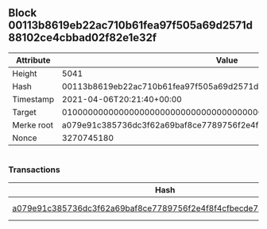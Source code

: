 ## Block 00113b8619eb22ac710b61fea97f505a69d2571d88102ce4cbbad02f82e1e32f

Attribute | Value
--- | ---
Height | 5041
Hash | 00113b8619eb22ac710b61fea97f505a69d2571d88102ce4cbbad02f82e1e32f
Timestamp | 2021-04-06T20:21:40+00:00
Target | 0100000000000000000000000000000000000000000000000000000000000000
Merke root | a079e91c385736dc3f62a69baf8ce7789756f2e4f8f4cfbecde7a48246b1c09c
Nonce | 3270745180

```

```

### Transactions

Hash | Amount
--- | ---
[a079e91c385736dc3f62a69baf8ce7789756f2e4f8f4cfbecde7a48246b1c09c](a079e91c385736dc3f62a69baf8ce7789756f2e4f8f4cfbecde7a48246b1c09c.md) | 10.00000000 SKEPTI 
